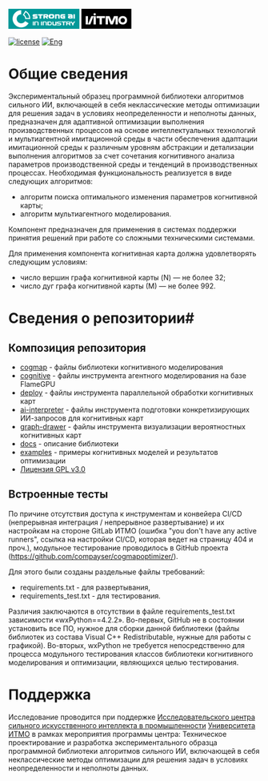 [![SAI](./docs/media/SAI_badge_flat.svg)](https://sai.itmo.ru/)
[![ITMO](./docs/media/ITMO_badge_flat_rus.svg)](https://en.itmo.ru/en/)

[![license](https://img.shields.io/github/license/compayser/cogmapoptimizer)](https://github.com/compayser/cogmapoptimizer/blob/main/LICENSE.md)
[![Eng](https://img.shields.io/badge/lang-en-red.svg)](/README_en.md)

# Общие сведения #

Экспериментальный образец программной библиотеки алгоритмов сильного ИИ, включающей в себя неклассические методы оптимизации для решения задач в условиях неопределенности и неполноты данных, предназначен для адаптивной оптимизации выполнения производственных процессов на основе интеллектуальных технологий и мультиагентной имитационной среды в части обеспечения адаптации имитационной среды к различным уровням абстракции и детализации выполнения алгоритмов за счет сочетания когнитивного анализа параметров производственной среды и тенденций в производственных процессах.
Необходимая функциональность реализуется в виде следующих алгоритмов:
* алгоритм поиска оптимального изменения параметров когнитивной карты;
* алгоритм мультиагентного моделирования.

Компонент предназначен для применения в системах поддержки принятия решений при работе со сложными техническими системами.

Для применения компонента когнитивная карта должна удовлетворять следующим условиям:
* число вершин графа когнитивной карты (N) — не более 32;
* число дуг графа когнитивной карты (М) — не более 992.

# Сведения о репозитории#

## Композиция репозитория ##

* [cogmap](cogmap) - файлы библиотеки когнитивного моделирования
* [cognitive](cognitive) - файлы инструмента агентного моделирования на базе FlameGPU
* [deploy](deploy) - файлы инструмента параллельной обработки когнитивных карт
* [ai-interpreter](ai-interpreter) - файлы инструмента подготовки конкретизирующих ИИ-запросов для когнитивных карт
* [graph-drawer](graph-drawer) - файлы инструмента визуализации вероятностных когнитивных карт
* [docs](docs/README.md) - описание библиотеки
* [examples](examples/README.md) - примеры когнитивных моделей и результатов оптимизации
* [Лицензия GPL v3.0](LICENSE.md)

## Встроенные тесты ##
По причине отсутствия доступа к инструментам и конвейера CI/CD (непрерывная интеграция / непрерывное развертывание) и их настройкам на стороне GitLab ИТМО (ошибка "you don't have any active runners", ссылка на настройки CI/CD, которая ведет на страницу 404 и проч.), модульное тестирование проводилось в GitHub проекта (https://github.com/compayser/cogmapoptimizer/).

Для этого были созданы раздельные файлы требований:
- requirements.txt - для развертывания,
- requirements_test.txt - для тестирования.

Различия заключаются в отсутствии в файле requirements_test.txt зависимости «wxPython==4.2.2». Во-первых, GitHub не в состоянии установить все ПО, нужное для сборки данной библиотеки (файлы библиотек из состава Visual C++ Redistributable, нужные для работы с графикой). Во-вторых, wxPython не  требуется непосредственно для процесса модульного тестирования классов библиотеки когнитивного моделирования и оптимизации, являющихся целью тестирования.

# Поддержка #
Исследование проводится при поддержке [Исследовательского центра сильного искусственного интеллекта в промышленности](https://sai.itmo.ru/) [Университета ИТМО](https://itmo.ru) в рамках мероприятия программы центра: Техническое проектирование и разработка экспериментального образца программной библиотеки алгоритмов сильного ИИ, включающей в себя неклассические методы оптимизации для решения задач в условиях неопределенности и неполноты данных.
